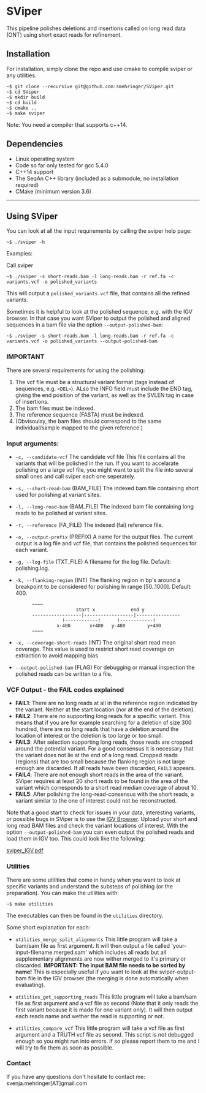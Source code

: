 SViper
=======

This pipeline polishes deletions and insertions called on long read data (ONT) using short exact reads for refinement.

Installation
------------

For installation, simply clone the repo and use cmake to compile sviper or any utilities.

~~~~
~$ git clone --recursive git@github.com:smehringer/SViper.git
~$ cd SViper
~$ mkdir build
~$ cd build
~$ cmake ..
~$ make sviper
~~~~

Note: You need a compiler that supports c++14.

Dependencies
------------

* Linux operating system
* Code so far only tested for gcc 5.4.0
* C++14 support
* The SeqAn C++ library (included as a submodule, no installation required)
* CMake (minimum version 3.6)

- - - -

Using SViper
---------------

You can look at all the input requirements by calling the sviper help page:

~~~~
~$ ./sviper -h
~~~~

Examples:

Call sviper
~~~~
~$ ./sviper -s short-reads.bam -l long-reads.bam -r ref.fa -c variants.vcf -o polished_variants
~~~~
This will output a `polished_variants.vcf` file, that contains all the refined variants.

Sometimes it is helpful to look at the polished sequence, e.g. with the IGV browser.
In that case you want SViper to output the polished and aligned sequences in a bam file via the option `--output-polished-bam`:
~~~~
~$ ./sviper -s short-reads.bam -l long-reads.bam -r ref.fa -c variants.vcf -o polished_variants --output-polished-bam
~~~~

### IMPORTANT

There are several requirements for using the polishing:

1. The vcf file must be a structural variant format (tags instead of sequences, e.g. `<DEL>`). ALso the INFO field must include the END tag, giving the end position of the variant, as well as the SVLEN tag in case of insertions.
2. The bam files must be indexed.
3. The reference sequence (FASTA) must be indexed.
4. (Obvisoulsy, the bam files should correspond to the same individual/sample mapped to the given reference.)

### Input arguments:

* `-c, --candidate-vcf` The candidate vcf file
    This file contains all the variants that will be polished in the run.
    If you want to accelarate polishing on a large vcf file, you might want to split the file into several small ones and call sviper each one seperately.

* `-s, --short-read-bam` (BAM_FILE)
          The indexed bam file containing short used for polishing at variant sites.

* `-l, --long-read-bam` (BAM_FILE)
          The indexed bam file containing long reads to be polished at variant sites.

* `-r, --reference` (FA_FILE)
          The indexed (fai) reference file.

* `-o, --output-prefix` (PREFIX)
          A name for the output files. The current output is a log file and vcf file, that contains the polished
          sequences for each variant.

* `-g, --log-file` (TXT_FILE)
          A filename for the log file. Default: polishing.log.

* `-k, --flanking-region` (INT)
          The flanking region in bp's around a breakpoint to be considered for polishing In range [50..1000]. Default: 400.

            ~~~~
                            start x             end y
            ------------------|------------------|----------------
                       !------------!      !------------!
                     x-400       x+400   y-400        y+400
            ~~~~

* `-x, --coverage-short-reads` (INT)
          The original short read mean coverage. This value is used to restrict short read coverage on extraction to
          avoid mapping bias

* `--output-polished-bam` (FLAG)
          For debugging or manual inspection the polished reads can be written to a file.

### VCF Output - the FAIL codes explained

* **FAIL1**: There are no long reads at all in the reference region indicated by the variant. Neither at the start location (nor at the end of the deletion).
* **FAIL2**: There are no supporting long reads for a specific variant. This means that if you are for example searching for a deletion of size 300 hundred, there are no long reads that have a deletion around the location of interest or the deletion is too large or too small.
* **FAIL3**: After selection supporting long reads, those reads are cropped around the potential variant. For a good consensus it is necessary that the variant does not lie at the end of a long read. Cropped reads (regions) that are too small because the flanking region is not large enough are discarded. If all reads have been discarded, `FAIL3` appears.
* **FAIL4**: There are not enough short reads in the area of the variant. SViper requires at least 20 short reads to be found in the area of the variant which corresponds to a short read median coverage of about 10.
* **FAIL5**: After polishing the long-read-consensus with the short reads, a variant similar to the one of interest could not be reconstructed. 

Note that a good start to check for issues in your data, interesting variants, or possible bugs in SViper is to use the [IGV Browser](https://software.broadinstitute.org/software/igv/). Upload your short and long read BAM files and check the variant locations of interest. With the option `--output-polished-bam` you can even output the polished reads and load them in IGV too. This could look like the following:

[sviper_IGV.pdf](https://github.com/smehringer/SViper/files/9451618/sviper_IGV.pdf)

### Utilities

There are some utilities that come in handy when you want to look at specific variants and understand the substeps of polishing (or the preparation). You can make the utilities with:

~~~~
~$ make utilities
~~~~

The executables can then be found in the `utilities` directory.

Some short explanation for each:

* `utilities_merge_split_alignments`
    This little program will take a bam/sam file as first argument. It will then output a file called 'your-input-filename.merged.sam' which includes all reads but all supplementary alignments are now wither  merged to it's primary or discarded. **IMPORTANT: The input BAM file needs to be sorted by name!** This is especially useful if you want to look at the sviper-output-bam file in the IGV browser (the merging is done automatically when evaluating).

* `utilities_get_supporting_reads`
    This little program will take a bam/sam file as first argument and a vcf file as second (Note that it only reads the first variant because it is made for one variant only). It will then output each reads name and wether the read is supporting or not.

* `utilities_compare_vcf`
    This little program will take a vcf file as first argument and a TRUTH vcf file as second. This script is not debugged enough so you might run into errors. If so please report them to me and I will try to fix them as soon as possible.


### Contact
If you have any questions don't hesitate to contact me: svenja.mehringer[AT]gmail.com
